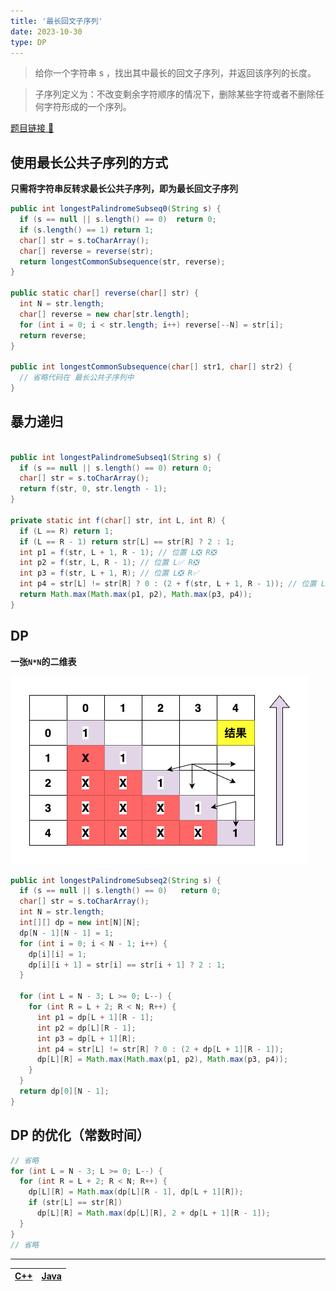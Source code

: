 ```yaml
---
title: '最长回文子序列'
date: 2023-10-30
type: DP
---
```


> 给你一个字符串 s ，找出其中最长的回文子序列，并返回该序列的长度。

> 子序列定义为：不改变剩余字符顺序的情况下，删除某些字符或者不删除任何字符形成的一个序列。

[题目链接 🔗](https://leetcode.cn/problems/longest-palindromic-subsequence)

## 使用最长公共子序列的方式

**只需将字符串反转求最长公共子序列，即为最长回文子序列**

```java
public int longestPalindromeSubseq0(String s) {
  if (s == null || s.length() == 0)  return 0;
  if (s.length() == 1) return 1;
  char[] str = s.toCharArray();
  char[] reverse = reverse(str);
  return longestCommonSubsequence(str, reverse);
}

public static char[] reverse(char[] str) {
  int N = str.length;
  char[] reverse = new char[str.length];
  for (int i = 0; i < str.length; i++) reverse[--N] = str[i];
  return reverse;
}

public int longestCommonSubsequence(char[] str1, char[] str2) {
  // 省略代码在 最长公共子序列中
}
```

## 暴力递归

```java

public int longestPalindromeSubseq1(String s) {
  if (s == null || s.length() == 0) return 0;
  char[] str = s.toCharArray();
  return f(str, 0, str.length - 1);
}

private static int f(char[] str, int L, int R) {
  if (L == R) return 1;
  if (L == R - 1) return str[L] == str[R] ? 2 : 1;
  int p1 = f(str, L + 1, R - 1); // 位置 L❎ R❎
  int p2 = f(str, L, R - 1); // 位置 L✅ R❎
  int p3 = f(str, L + 1, R); // 位置 L❎ R✅
  int p4 = str[L] != str[R] ? 0 : (2 + f(str, L + 1, R - 1)); // 位置 L✅ R✅ 需要判断是否相等，小心死循环
  return Math.max(Math.max(p1, p2), Math.max(p3, p4));
}
```

## DP

**一张`N*N`的二维表**

![DP](/public/images/ds/dp/dp-longest-palindromic-subsequence.drawio.png)

```java
public int longestPalindromeSubseq2(String s) {
  if (s == null || s.length() == 0)   return 0;
  char[] str = s.toCharArray();
  int N = str.length;
  int[][] dp = new int[N][N];
  dp[N - 1][N - 1] = 1;
  for (int i = 0; i < N - 1; i++) {
    dp[i][i] = 1;
    dp[i][i + 1] = str[i] == str[i + 1] ? 2 : 1;
  }

  for (int L = N - 3; L >= 0; L--) {
    for (int R = L + 2; R < N; R++) {
      int p1 = dp[L + 1][R - 1];
      int p2 = dp[L][R - 1];
      int p3 = dp[L + 1][R];
      int p4 = str[L] != str[R] ? 0 : (2 + dp[L + 1][R - 1]);
      dp[L][R] = Math.max(Math.max(p1, p2), Math.max(p3, p4));
    }
  }
  return dp[0][N - 1];
}
```

## DP 的优化（常数时间）

```java
// 省略
for (int L = N - 3; L >= 0; L--) {
  for (int R = L + 2; R < N; R++) {
    dp[L][R] = Math.max(dp[L][R - 1], dp[L + 1][R]);
    if (str[L] == str[R])
      dp[L][R] = Math.max(dp[L][R], 2 + dp[L + 1][R - 1]);
  }
}
// 省略
```

<hr/>

| [C++](https://github.com/ZhengKe996/DS/blob/main/src/dp/longest_palindromic_subsequence.cpp) | [Java](https://github.com/ZhengKe996/DS/blob/main/src/dp/longest_palindromic_subsequence.java) |
| :------------------------------------------------------------------------------------------: | :--------------------------------------------------------------------------------------------: |

